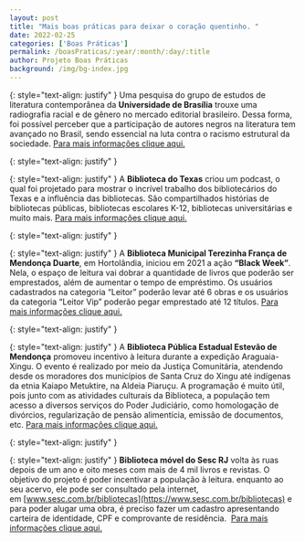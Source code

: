 ```yaml
---
layout: post
title: "Mais boas práticas para deixar o coração quentinho. "
date: 2022-02-25
categories: ['Boas Práticas']
permalink: /boasPraticas/:year/:month/:day/:title
author: Projeto Boas Práticas
background: /img/bg-index.jpg
---
```

{: style="text-align: justify" }
Uma pesquisa do grupo de estudos de literatura contemporânea da __Universidade de Brasília__ trouxe uma radiografia racial e de gênero no mercado editorial brasileiro. Dessa forma, foi possível perceber que a participação de autores negros na literatura tem avançado no Brasil, sendo essencial na luta contra o racismo estrutural da sociedade.
[Para mais informações clique aqui.](https://www.cnnbrasil.com.br/entretenimento/participacao-de-autores-negros-na-literatura-tem-avancado-no-brasil/)

{: style="text-align: justify" }


{: style="text-align: justify" }
A __Biblioteca do Texas__ criou um podcast, o qual foi projetado para mostrar o incrível trabalho dos bibliotecários do Texas e a influência das bibliotecas. São compartilhados histórias de bibliotecas públicas, bibliotecas escolares K-12, bibliotecas universitárias e muito mais.
[Para mais informações clique aqui.](https://anchor.fm/texas-library-association/episodes/Lets-Move-in-Libraries-Public-Library-Initiatives-for-Healthy-Living-e1a2j0k)

{: style="text-align: justify" }


{: style="text-align: justify" }
A __Biblioteca Municipal Terezinha França de Mendonça Duarte__, em Hortolândia, iniciou em 2021 a ação __“Black Week”__. Nela, o espaço de leitura vai dobrar a quantidade de livros que poderão ser emprestados, além de aumentar o tempo de empréstimo. Os usuários cadastrados na categoria “Leitor” poderão levar até 6 obras e os usuários da categoria “Leitor Vip” poderão pegar emprestado até 12 títulos. 
[Para mais informações clique aqui.](https://liberal.com.br/cidades/hortolandia/biblioteca-municipal-de-hortolandia-realiza-black-week-1662367/)

{: style="text-align: justify" }


{: style="text-align: justify" }
A **Biblioteca Pública Estadual Estevão de Mendonça** promoveu incentivo à leitura durante a expedição Araguaia-Xingu. O evento é realizado por meio da Justiça Comunitária, atendendo desde os moradores dos municípios de Santa Cruz do Xingu até indígenas da etnia Kaiapo Metuktire, na Aldeia Piaruçu. A programação é muito útil, pois junto com as atividades culturais da Biblioteca, a população tem acesso a diversos serviços do Poder Judiciário, como homologação de divórcios, regularização de pensão alimentícia, emissão de documentos, etc. 
[Para mais informações clique aqui.](http://www.secel.mt.gov.br/-/18461532-biblioteca-estevao-de-mendonca-promove-incentivo-a-leitura-durante-expedicao-araguaia-xingu)

{: style="text-align: justify" }


{: style="text-align: justify" }
__Biblioteca móvel do Sesc RJ__ volta às ruas depois de um ano e oito meses com mais de 4 mil livros e revistas. O objetivo do projeto é poder incentivar a população à leitura. enquanto ao seu acervo, ele pode ser consultado pela internet, em [www.sesc.com.br/bibliotecas](https://www.sesc.com.br/bibliotecas) e para poder alugar uma obra, é preciso fazer um cadastro apresentando carteira de identidade, CPF e comprovante de residência. 
[Para mais informações clique aqui.](https://www.band.uol.com.br/rio-de-janeiro/noticias/biblioteca-movel-chega-as-ruas-do-rio-de-janeiro-16462308)
